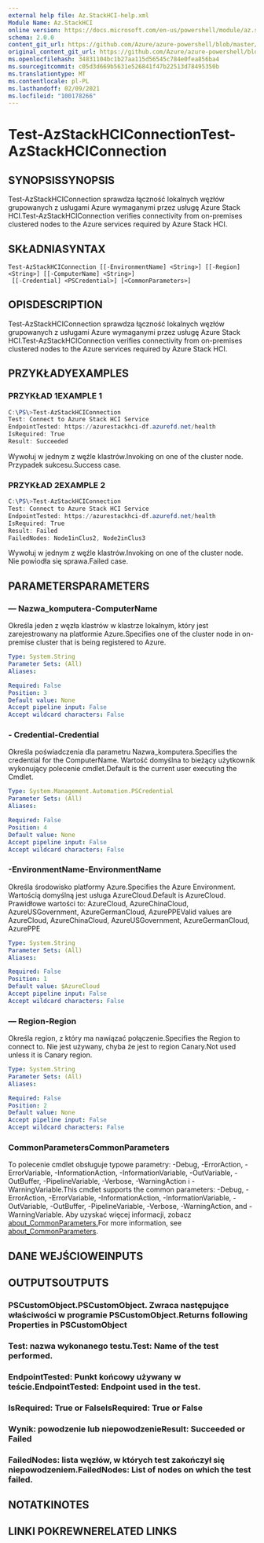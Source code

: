 ```yaml
---
external help file: Az.StackHCI-help.xml
Module Name: Az.StackHCI
online version: https://docs.microsoft.com/en-us/powershell/module/az.stackhci/test-azstackhciconnection
schema: 2.0.0
content_git_url: https://github.com/Azure/azure-powershell/blob/master/src/StackHCI/help/Test-AzStackHCIConnection.md
original_content_git_url: https://github.com/Azure/azure-powershell/blob/master/src/StackHCI/help/Test-AzStackHCIConnection.md
ms.openlocfilehash: 34831104bc1b27aa115d56545c784e0fea856ba4
ms.sourcegitcommit: c05d3d669b5631e526841f47b22513d78495350b
ms.translationtype: MT
ms.contentlocale: pl-PL
ms.lasthandoff: 02/09/2021
ms.locfileid: "100178266"
---
```

# <span data-ttu-id="c08d8-101">Test-AzStackHCIConnection</span><span class="sxs-lookup"><span data-stu-id="c08d8-101">Test-AzStackHCIConnection</span></span>

## <span data-ttu-id="c08d8-102">SYNOPSIS</span><span class="sxs-lookup"><span data-stu-id="c08d8-102">SYNOPSIS</span></span>
<span data-ttu-id="c08d8-103">Test-AzStackHCIConnection sprawdza łączność lokalnych węzłów grupowanych z usługami Azure wymaganymi przez usługę Azure Stack HCI.</span><span class="sxs-lookup"><span data-stu-id="c08d8-103">Test-AzStackHCIConnection verifies connectivity from on-premises clustered nodes to the Azure services required by Azure Stack HCI.</span></span>

## <span data-ttu-id="c08d8-104">SKŁADNIA</span><span class="sxs-lookup"><span data-stu-id="c08d8-104">SYNTAX</span></span>

```
Test-AzStackHCIConnection [[-EnvironmentName] <String>] [[-Region] <String>] [[-ComputerName] <String>]
 [[-Credential] <PSCredential>] [<CommonParameters>]
```

## <span data-ttu-id="c08d8-105">OPIS</span><span class="sxs-lookup"><span data-stu-id="c08d8-105">DESCRIPTION</span></span>
<span data-ttu-id="c08d8-106">Test-AzStackHCIConnection sprawdza łączność lokalnych węzłów grupowanych z usługami Azure wymaganymi przez usługę Azure Stack HCI.</span><span class="sxs-lookup"><span data-stu-id="c08d8-106">Test-AzStackHCIConnection verifies connectivity from on-premises clustered nodes to the Azure services required by Azure Stack HCI.</span></span>

## <span data-ttu-id="c08d8-107">PRZYKŁADY</span><span class="sxs-lookup"><span data-stu-id="c08d8-107">EXAMPLES</span></span>

### <span data-ttu-id="c08d8-108">PRZYKŁAD 1</span><span class="sxs-lookup"><span data-stu-id="c08d8-108">EXAMPLE 1</span></span>
```powershell
C:\PS\>Test-AzStackHCIConnection
Test: Connect to Azure Stack HCI Service
EndpointTested: https://azurestackhci-df.azurefd.net/health
IsRequired: True
Result: Succeeded
```
<span data-ttu-id="c08d8-109">Wywołuj w jednym z węźle klastrów.</span><span class="sxs-lookup"><span data-stu-id="c08d8-109">Invoking on one of the cluster node.</span></span> <span data-ttu-id="c08d8-110">Przypadek sukcesu.</span><span class="sxs-lookup"><span data-stu-id="c08d8-110">Success case.</span></span>

### <span data-ttu-id="c08d8-111">PRZYKŁAD 2</span><span class="sxs-lookup"><span data-stu-id="c08d8-111">EXAMPLE 2</span></span>
```powershell
C:\PS\>Test-AzStackHCIConnection
Test: Connect to Azure Stack HCI Service
EndpointTested: https://azurestackhci-df.azurefd.net/health
IsRequired: True
Result: Failed
FailedNodes: Node1inClus2, Node2inClus3
```
<span data-ttu-id="c08d8-112">Wywołuj w jednym z węźle klastrów.</span><span class="sxs-lookup"><span data-stu-id="c08d8-112">Invoking on one of the cluster node.</span></span> <span data-ttu-id="c08d8-113">Nie powiodła się sprawa.</span><span class="sxs-lookup"><span data-stu-id="c08d8-113">Failed case.</span></span>

## <span data-ttu-id="c08d8-114">PARAMETERS</span><span class="sxs-lookup"><span data-stu-id="c08d8-114">PARAMETERS</span></span>

### <span data-ttu-id="c08d8-115">— Nazwa_komputera</span><span class="sxs-lookup"><span data-stu-id="c08d8-115">-ComputerName</span></span>
<span data-ttu-id="c08d8-116">Określa jeden z węzła klastrów w klastrze lokalnym, który jest zarejestrowany na platformie Azure.</span><span class="sxs-lookup"><span data-stu-id="c08d8-116">Specifies one of the cluster node in on-premise cluster that is being registered to Azure.</span></span>

```yaml
Type: System.String
Parameter Sets: (All)
Aliases:

Required: False
Position: 3
Default value: None
Accept pipeline input: False
Accept wildcard characters: False
```

### <span data-ttu-id="c08d8-117">- Credential</span><span class="sxs-lookup"><span data-stu-id="c08d8-117">-Credential</span></span>
<span data-ttu-id="c08d8-118">Określa poświadczenia dla parametru Nazwa_komputera.</span><span class="sxs-lookup"><span data-stu-id="c08d8-118">Specifies the credential for the ComputerName.</span></span>
<span data-ttu-id="c08d8-119">Wartość domyślna to bieżący użytkownik wykonujący polecenie cmdlet.</span><span class="sxs-lookup"><span data-stu-id="c08d8-119">Default is the current user executing the Cmdlet.</span></span>

```yaml
Type: System.Management.Automation.PSCredential
Parameter Sets: (All)
Aliases:

Required: False
Position: 4
Default value: None
Accept pipeline input: False
Accept wildcard characters: False
```

### <span data-ttu-id="c08d8-120">-EnvironmentName</span><span class="sxs-lookup"><span data-stu-id="c08d8-120">-EnvironmentName</span></span>
<span data-ttu-id="c08d8-121">Określa środowisko platformy Azure.</span><span class="sxs-lookup"><span data-stu-id="c08d8-121">Specifies the Azure Environment.</span></span>
<span data-ttu-id="c08d8-122">Wartością domyślną jest usługa AzureCloud.</span><span class="sxs-lookup"><span data-stu-id="c08d8-122">Default is AzureCloud.</span></span>
<span data-ttu-id="c08d8-123">Prawidłowe wartości to: AzureCloud, AzureChinaCloud, AzureUSGovernment, AzureGermanCloud, AzurePPE</span><span class="sxs-lookup"><span data-stu-id="c08d8-123">Valid values are AzureCloud, AzureChinaCloud, AzureUSGovernment, AzureGermanCloud, AzurePPE</span></span>

```yaml
Type: System.String
Parameter Sets: (All)
Aliases:

Required: False
Position: 1
Default value: $AzureCloud
Accept pipeline input: False
Accept wildcard characters: False
```

### <span data-ttu-id="c08d8-124">— Region</span><span class="sxs-lookup"><span data-stu-id="c08d8-124">-Region</span></span>
<span data-ttu-id="c08d8-125">Określa region, z który ma nawiązać połączenie.</span><span class="sxs-lookup"><span data-stu-id="c08d8-125">Specifies the Region to connect to.</span></span>
<span data-ttu-id="c08d8-126">Nie jest używany, chyba że jest to region Canary.</span><span class="sxs-lookup"><span data-stu-id="c08d8-126">Not used unless it is Canary region.</span></span>

```yaml
Type: System.String
Parameter Sets: (All)
Aliases:

Required: False
Position: 2
Default value: None
Accept pipeline input: False
Accept wildcard characters: False
```

### <span data-ttu-id="c08d8-127">CommonParameters</span><span class="sxs-lookup"><span data-stu-id="c08d8-127">CommonParameters</span></span>
<span data-ttu-id="c08d8-128">To polecenie cmdlet obsługuje typowe parametry: -Debug, -ErrorAction, -ErrorVariable, -InformationAction, -InformationVariable, -OutVariable, -OutBuffer, -PipelineVariable, -Verbose, -WarningAction i -WarningVariable.</span><span class="sxs-lookup"><span data-stu-id="c08d8-128">This cmdlet supports the common parameters: -Debug, -ErrorAction, -ErrorVariable, -InformationAction, -InformationVariable, -OutVariable, -OutBuffer, -PipelineVariable, -Verbose, -WarningAction, and -WarningVariable.</span></span> <span data-ttu-id="c08d8-129">Aby uzyskać więcej informacji, zobacz [about_CommonParameters.](http://go.microsoft.com/fwlink/?LinkID=113216)</span><span class="sxs-lookup"><span data-stu-id="c08d8-129">For more information, see [about_CommonParameters](http://go.microsoft.com/fwlink/?LinkID=113216).</span></span>

## <span data-ttu-id="c08d8-130">DANE WEJŚCIOWE</span><span class="sxs-lookup"><span data-stu-id="c08d8-130">INPUTS</span></span>

## <span data-ttu-id="c08d8-131">OUTPUTS</span><span class="sxs-lookup"><span data-stu-id="c08d8-131">OUTPUTS</span></span>

### <span data-ttu-id="c08d8-132">PSCustomObject.</span><span class="sxs-lookup"><span data-stu-id="c08d8-132">PSCustomObject.</span></span> <span data-ttu-id="c08d8-133">Zwraca następujące właściwości w programie PSCustomObject.</span><span class="sxs-lookup"><span data-stu-id="c08d8-133">Returns following Properties in PSCustomObject</span></span>
### <span data-ttu-id="c08d8-134">Test: nazwa wykonanego testu.</span><span class="sxs-lookup"><span data-stu-id="c08d8-134">Test: Name of the test performed.</span></span>
### <span data-ttu-id="c08d8-135">EndpointTested: Punkt końcowy używany w teście.</span><span class="sxs-lookup"><span data-stu-id="c08d8-135">EndpointTested: Endpoint used in the test.</span></span>
### <span data-ttu-id="c08d8-136">IsRequired: True or False</span><span class="sxs-lookup"><span data-stu-id="c08d8-136">IsRequired: True or False</span></span>
### <span data-ttu-id="c08d8-137">Wynik: powodzenie lub niepowodzenie</span><span class="sxs-lookup"><span data-stu-id="c08d8-137">Result: Succeeded or Failed</span></span>
### <span data-ttu-id="c08d8-138">FailedNodes: lista węzłów, w których test zakończył się niepowodzeniem.</span><span class="sxs-lookup"><span data-stu-id="c08d8-138">FailedNodes: List of nodes on which the test failed.</span></span>
## <span data-ttu-id="c08d8-139">NOTATKI</span><span class="sxs-lookup"><span data-stu-id="c08d8-139">NOTES</span></span>

## <span data-ttu-id="c08d8-140">LINKI POKREWNE</span><span class="sxs-lookup"><span data-stu-id="c08d8-140">RELATED LINKS</span></span>
